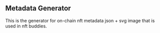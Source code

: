 Metadata Generator
---
This is the generator for on-chain nft metadata json + svg image that is  used in nft buddies.
